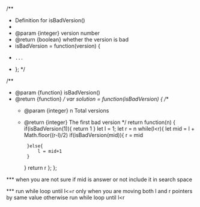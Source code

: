 /**
 * Definition for isBadVersion()
 * 
 * @param {integer} version number
 * @return {boolean} whether the version is bad
 * isBadVersion = function(version) {
 *     ...
 * };
 */

/**
 * @param {function} isBadVersion()
 * @return {function}
 */
var solution = function(isBadVersion) {
    /**
     * @param {integer} n Total versions
     * @return {integer} The first bad version
     */
    return function(n) {
        if(isBadVersion(1)){
            return 1
        }
        let l = 1;
        let r = n
        while(l<r){
            let mid = l + Math.floor((r-l)/2)
            if(isBadVersion(mid)){
                    r = mid
                
            }else{
                l = mid+1
            }
    
        }
        return r
    };
};


*** when you are not sure if mid is answer or not include it in search space

*** run while loop until l<=r only when you are moving both l and r pointers by same value otherwise run while loop until l<r